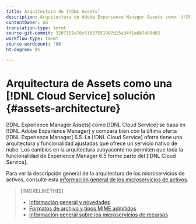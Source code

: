 ```yaml
---
title: Arquitectura de [!DNL Assets]
description: Arquitectura de Adobe Experience Manager Assets como  [!DNL Cloud Service]
contentOwner: AG
translation-type: tm+mt
source-git-commit: 3207151a76c51637551907d15a34f1a6b7450d02
workflow-type: tm+mt
source-wordcount: '86'
ht-degree: 9%

---
```



# Arquitectura de Assets como una [!DNL Cloud Service] solución {#assets-architecture}

[!DNL Experience Manager Assets] como  [!DNL Cloud Service] se basa en  [!DNL Adobe Experience Manager] y compara bien con la última oferta  [!DNL Experience Manager] 6.5. La  [!DNL Cloud Service] oferta tiene una arquitectura y funcionalidad ajustadas que ofrece un servicio nativo de nube. Los cambios en la arquitectura subyacente no permiten que toda la funcionalidad de Experience Manager 6.5 forme parte del [!DNL Cloud Service].

Para ver la descripción general de la arquitectura de los microservicios de activos, consulte esta [información general de los microservicios de activos](asset-microservices-overview.md#asset-microservices-architecture).

>[!MORELIKETHIS]
>
>* [Información general y novedades](/help/assets/overview.md)
>* [Formatos de archivo y tipos MIME admitidos](file-format-support.md)
>* [Información general sobre los microservicios de recursos](asset-microservices-overview.md)

